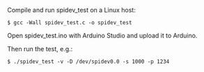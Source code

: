 
Compile and run spidev_test on a Linux host:

``$ gcc -Wall spidev_test.c -o spidev_test``


Open spidev_test.ino with Arduino Studio and upload it to Arduino.

Then run the test, e.g.:

``$ ./spidev_test -v -D /dev/spidev0.0 -s 1000 -p 1234``
